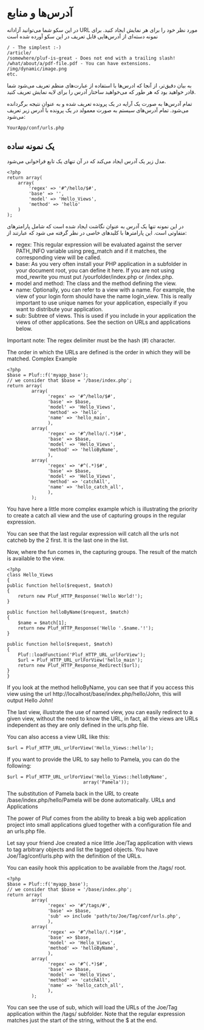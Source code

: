 # آدرس‌ها و منابع

در این سکو شما می‌توانید آزادانه URL مورد نظر خود را برای هر نمایش ایجاد کنید. برای نمونه دسته‌ای از آدرس‌هایی قابل تعریف در این سکو آورده شده است

    / - The simplest :-)
    /article/
    /somewhere/pluf-is-great - Does not end with a trailing slash!
    /what/about/a/pdf-file.pdf - You can have extensions.
    /img/dynamic/image.png
    etc.

به بیان دقیق‌تر، از آنجا که ادرس‌ها با استفاده از عبارت‌های منظم تعریف می‌شود شما قادر خواهید بود که هر طور که می‌خواهید ساختار آدرس را برای لایه نمایش تعریف کنید.

تمام آدرس‌ها به صورت یک آرایه در یک پرونده تعریف شده و به عنوان نتیجه برگردانده می‌شود.
تمام آدرس‌های سیستم به صورت معمولد در یک پرونده با آدرس زیر تعریف می‌شود:

	YourApp/conf/urls.php 


## یک نمونه ساده

مدل زیر یک آدرس ایجاد می‌کند که در آن تنهای یک تابع فراخوانی می‌شود.

	<?php
	return array(
		array(
			'regex' => '#^/hello/$#',
			'base' => '',
			'model' => 'Hello_Views',
			'method' => 'hello'
		)
	);

در این نمونه تنها یک آدرس به عنوان نگاشت ایجاد شده است که شامل پارامترهای متفاوتی است. این پارامترها با کلیدهای خاصی در نظر گرفته می شود که عبارتند از:

- regex: This regular expression will be evaluated against the server PATH_INFO variable using preg_match and if it matches, the corresponding view will be called.
- base: As you very often install your PHP application in a subfolder in your document root, you can define it here. If you are not using mod_rewrite you must put /yourfolder/index.php or /index.php.
- model and method: The class and the method defining the view.
- name: Optionally, you can refer to a view with a name. For example, the view of your login form should have the name login_view. This is really important to use unique names for your application, especially if you want to distribute your application.
- sub: Subtree of views. This is used if you include in your application the views of other applications. See the section on URLs and applications below.

Important note: The regex delimiter must be the hash (#) character.

The order in which the URLs are defined is the order in which they will be matched.
Complex Example

	<?php
	$base = Pluf::f('myapp_base');
	// we consider that $base = '/base/index.php';
	return array(
             array(
                   'regex' => '#^/hello/$#',
                   'base' => $base,
                   'model' => 'Hello_Views',
                   'method' => 'hello',
                   'name' => 'hello_main',
                   ),
             array(
                   'regex' => '#^/hello/(.*)$#',
                   'base' => $base,
                   'model' => 'Hello_Views',
                   'method' => 'helloByName',
                   ),
             array(
                   'regex' => '#^(.*)$#',
                   'base' => $base,
                   'model' => 'Hello_Views',
                   'method' => 'catchAll',
                   'name' => 'hello_catch_all',
                   ),
             );

You have here a little more complex example which is illustrating the priority to create a catch all view and the use of capturing groups in the regular expression.

You can see that the last regular expression will catch all the urls not catcheb by the 2 first. It is the last one in the list.

Now, where the fun comes in, the capturing groups. The result of the match is available to the view.

	<?php
	class Hello_Views
	{
    public function hello($request, $match)
    {
        return new Pluf_HTTP_Response('Hello World!');
    }

    public function helloByName($request, $match)
    {
        $name = $match[1];
        return new Pluf_HTTP_Response('Hello '.$name.'!');
    }

    public function hello($request, $match)
    {
        Pluf::loadFunction('Pluf_HTTP_URL_urlForView');
        $url = Pluf_HTTP_URL_urlForView('hello_main');
        return new Pluf_HTTP_Response_Redirect($url);
    }
	}

If you look at the method helloByName, you can see that if you access this view using the url http://localhost/base/index.php/hello/John, this will output Hello John!

The last view, illustrate the use of named view, you can easily redirect to a given view, without the need to know the URL, in fact, all the views are URLs independent as they are only defined in the urls.php file.

You can also access a view URL like this:

	$url = Pluf_HTTP_URL_urlForView('Hello_Views::hello');

If you want to provide the URL to say hello to Pamela, you can do the following:

	$url = Pluf_HTTP_URL_urlForView('Hello_Views::helloByName',
                                array('Pamela'));

The substitution of Pamela back in the URL to create /base/index.php/hello/Pamela will be done automatically.
URLs and Applications

The power of Pluf comes from the ability to break a big web application project into small applications glued together with a configuration file and an urls.php file.

Let say your friend Joe created a nice little Joe/Tag application with views to tag arbitrary objects and list the tagged objects. You have Joe/Tag/conf/urls.php with the definition of the URLs.

You can easily hook this application to be available from the /tags/ root.

	<?php
	$base = Pluf::f('myapp_base');
	// we consider that $base = '/base/index.php';
	return array(
             array(
                   'regex' => '#^/tags/#',
                   'base' => $base,
                   'sub' => include 'path/to/Joe/Tag/conf/urls.php',
                   ),
             array(
                   'regex' => '#^/hello/(.*)$#',
                   'base' => $base,
                   'model' => 'Hello_Views',
                   'method' => 'helloByName',
                   ),
             array(
                   'regex' => '#^(.*)$#',
                   'base' => $base,
                   'model' => 'Hello_Views',
                   'method' => 'catchAll',
                   'name' => 'hello_catch_all',
                   ),
             );

You can see the use of sub, which will load the URLs of the Joe/Tag application within the /tags/ subfolder. Note that the regular expression matches just the start of the string, without the $ at the end.